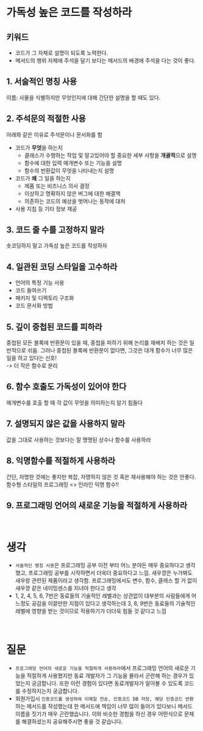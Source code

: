 # 가독성 높은 코드를 작성하라

## 키워드
- 코드가 그 자체로 설명이 되도록 노력한다.
- 메서드의 행위 자체에 주석을 달기 보다는 메서드의 배경에 주석을 다는 것이 좋다.

## 1. 서술적인 명칭 사용
이름: 사물을 식별하지만 무엇인지에 대해 간단한 설명을 할 때도 있다.

## 2. 주석문의 적절한 사용
아래와 같은 이유로 주석문이나 문서화를 함
- 코드가 **무엇**을 하는지
  - 클래스가 수행하는 작업 및 알고있어야 할 중요한 세부 사항을 **개괄적**으로 설명
  - 함수에 대한 입력 매개변수 또는 기능을 설명
  - 함수의 반환값이 무엇을 나타내는지 설명
- 코드가 **왜** 그 일을 하는지
  - 제품 또는 비즈니스 의사 결정
  - 이상하고 명확하지 않은 버그에 대한 해결책 
  - 의존하는 코드의 예상을 벗어나는 동작에 대처
- 사용 지침 등 기타 정보 제공

## 3. 코드 줄 수를 고정하지 말라
숏코딩하지 말고 가독성 높은 코드를 작성하자

## 4. 일관된 코딩 스타일을 고수하라
- 언어의 특정 기능 사용
- 코드 들여쓰기
- 패키지 및 디렉토리 구조화
- 코드 문서화 방법

## 5. 깊이 중첩된 코드를 피하라
중첩된 모든 블록에 반환문이 있을 때, 중첩을 피하기 위해 논리를 재배치 하는 것은 일반적으로 쉬움.
그러나 중첩된 블록에 반환문이 없다면, 그것은 대개 함수가 너무 많은 일을 하고 있다는 신호!  
-> 더 작은 함수로 분리

## 6. 함수 호출도 가독성이 있어야 한다
매개변수를 호출 할 때 각 값이 무엇을 의미하는지 알기 힘들다

## 7. 설명되지 않은 값을 사용하지 말라
값을 그대로 사용하는 것보다는 잘 명명된 상수나 함수를 사용하라

## 8. 익명함수를 적절하게 사용하라 
간단, 자명한 것에는 좋지만 복잡, 자명하지 않은 것 혹은 재사용해야 하는 것은 안좋다.  
함수형 스타일의 프로그래밍 <> 인라인 익명 함수!!

## 9. 프로그래밍 언어의 새로운 기능을 적절하게 사용하라

<br/>

# 생각
- `서술적인 명칭 사용`은 프로그래밍 공부 이전 부터 어느 분야든 매우 중요하다고 생각했고, 프로그래밍 공부를 시작하면서 더욱더 중요하다고 느낌. 새우깡은 누가봐도 새우랑 관련된 제품이라고 생각함. 프로그래밍에서도 변수, 함수, 클래스 할 거 없이 새우깡 같은 네이밍센스를 지녀야 한다고 생각
- 1, 2, 4, 5, 6, 7번은 동료들의 기술적인 레벨과는 상관없이 대부분의 사람들에게 어느정도 공감을 이끌만한 지점이 있다고 생각하는데 3, 8, 9번은 동료들의 기술적인 레벨에 영향을 받는 것이므로 적용하기가 더더욱 힘들 것 같다고 느낌

<br/>

# 질문
- `프로그래밍 언어의 새로운 기능을 적절하게 사용하라`에서 프로그래밍 언어의 새로운 기능을 적절하게 사용했지만 동료 개발자가 그 기능을 몰라서 곤란해 하는 경우가 있었는지 궁금합니다. 또한 이런 경험이 있다면 동료개발자가 알아볼 수 있도록 코드를 수정하지는지 궁금합니다.
- 회원가입시 `인증코드를 생성하여 이메일 전송, 인증코드 DB 저장, 해당 인증코드 반환`하는 메서드를 작성했는데 한 메서드에 책임이 너무 많이 들어가 있다보니 메서드 이름을 짓기가 매우 곤란했습니다. 이와 비슷한 경험을 하신 경우 어떤식으로 문제를 해결하셨는지 공유해주시면 좋을 것 같습니다.